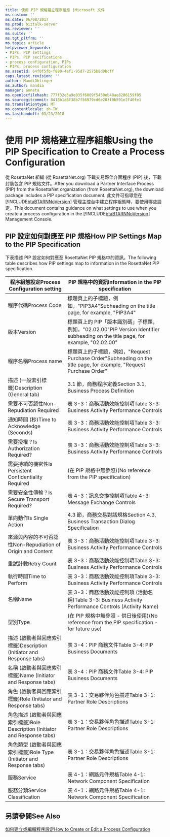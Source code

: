 ```yaml
---
title: 使用 PIP 規格建立程序組態 |Microsoft 文件
ms.custom: ''
ms.date: 06/08/2017
ms.prod: biztalk-server
ms.reviewer: ''
ms.suite: ''
ms.tgt_pltfrm: ''
ms.topic: article
helpviewer_keywords:
- PIPs, PIP settings
- PIPs, PIP secifications
- process configuration, PIPs
- PIPs, process configuration
ms.assetid: 64f0f5fb-f880-4ef1-95d7-2575b8d0bcff
caps.latest.revision: ''
author: MandiOhlinger
ms.author: mandia
manager: anneta
ms.openlocfilehash: 777f32e5a9e035f6009f5450eb48ae8286159f05
ms.sourcegitcommit: 8418b1a8f38b7f56979cd6e203f0b591e2f40fe1
ms.translationtype: MT
ms.contentlocale: zh-TW
ms.lasthandoff: 03/23/2018
---
```

# <a name="using-the-pip-specification-to-create-a-process-configuration"></a><span data-ttu-id="b3326-102">使用 PIP 規格建立程序組態</span><span class="sxs-lookup"><span data-stu-id="b3326-102">Using the PIP Specification to Create a Process Configuration</span></span>
<span data-ttu-id="b3326-103">從 RosettaNet 組織 (從 RosettaNet.org) 下載交易夥伴介面程序 (PIP) 後，下載封裝包含 PIP 規格文件。</span><span class="sxs-lookup"><span data-stu-id="b3326-103">After you download a Partner Interface Process (PIP) from the RosettaNet organization (from RosettaNet.org), the download package includes a PIP specification document.</span></span> <span data-ttu-id="b3326-104">此文件可指導您在 [!INCLUDE[btaBTARNNoVersion](../../includes/btabtarnnoversion-md.md)] 管理主控台中建立程序組態時，要使用哪些設定。</span><span class="sxs-lookup"><span data-stu-id="b3326-104">This document contains guidance on what settings to use when you create a process configuration in the [!INCLUDE[btaBTARNNoVersion](../../includes/btabtarnnoversion-md.md)] Management Console.</span></span>  
  
## <a name="how-pip-settings-map-to-the-pip-specification"></a><span data-ttu-id="b3326-105">PIP 設定如何對應至 PIP 規格</span><span class="sxs-lookup"><span data-stu-id="b3326-105">How PIP Settings Map to the PIP Specification</span></span>  
 <span data-ttu-id="b3326-106">下表描述 PIP 設定如何對應至 RosettaNet PIP 規格中的資訊。</span><span class="sxs-lookup"><span data-stu-id="b3326-106">The following table describes how PIP settings map to information in the RosettaNet PIP specification.</span></span>  
  
|<span data-ttu-id="b3326-107">程序組態設定</span><span class="sxs-lookup"><span data-stu-id="b3326-107">Process Configuration setting</span></span>|<span data-ttu-id="b3326-108">PIP 規格中的資訊</span><span class="sxs-lookup"><span data-stu-id="b3326-108">Information in the PIP specification</span></span>|  
|-----------------------------------|------------------------------------------|  
|<span data-ttu-id="b3326-109">程序代碼</span><span class="sxs-lookup"><span data-stu-id="b3326-109">Process Code</span></span>|<span data-ttu-id="b3326-110">標題頁上的子標題，例如，"PIP3A4"</span><span class="sxs-lookup"><span data-stu-id="b3326-110">Subheading on the title page, for example, "PIP3A4"</span></span>|  
|<span data-ttu-id="b3326-111">版本</span><span class="sxs-lookup"><span data-stu-id="b3326-111">Version</span></span>|<span data-ttu-id="b3326-112">標題頁上的 PIP「版本識別碼」子標題，例如，"02.02.00"</span><span class="sxs-lookup"><span data-stu-id="b3326-112">PIP Version Identifier subheading on the title page, for example, "02.02.00"</span></span>|  
|<span data-ttu-id="b3326-113">程序名稱</span><span class="sxs-lookup"><span data-stu-id="b3326-113">Process name</span></span>|<span data-ttu-id="b3326-114">標題頁上的子標題，例如，"Request Purchase Order"</span><span class="sxs-lookup"><span data-stu-id="b3326-114">Subheading on the title page, for example, "Request Purchase Order"</span></span>|  
|<span data-ttu-id="b3326-115">描述 (一般索引標籤)</span><span class="sxs-lookup"><span data-stu-id="b3326-115">Description (General tab)</span></span>|<span data-ttu-id="b3326-116">3.1 節，商務程序定義</span><span class="sxs-lookup"><span data-stu-id="b3326-116">Section 3.1, Business Process Definition</span></span>|  
|<span data-ttu-id="b3326-117">需要不可否認性</span><span class="sxs-lookup"><span data-stu-id="b3326-117">Non-Repudiation Required</span></span>|<span data-ttu-id="b3326-118">表 3-3：商務活動效能控制項</span><span class="sxs-lookup"><span data-stu-id="b3326-118">Table 3-3: Business Activity Performance Controls</span></span>|  
|<span data-ttu-id="b3326-119">通知時間 (秒)</span><span class="sxs-lookup"><span data-stu-id="b3326-119">Time to Acknowledge (Seconds)</span></span>|<span data-ttu-id="b3326-120">表 3-3：商務活動效能控制項</span><span class="sxs-lookup"><span data-stu-id="b3326-120">Table 3-3: Business Activity Performance Controls</span></span>|  
|<span data-ttu-id="b3326-121">需要授權？</span><span class="sxs-lookup"><span data-stu-id="b3326-121">Is Authorization Required?</span></span>|<span data-ttu-id="b3326-122">表 3-3：商務活動效能控制項</span><span class="sxs-lookup"><span data-stu-id="b3326-122">Table 3-3: Business Activity Performance Controls</span></span>|  
|<span data-ttu-id="b3326-123">需要持續的機密性</span><span class="sxs-lookup"><span data-stu-id="b3326-123">Is Persistent Confidentiality Required</span></span>|<span data-ttu-id="b3326-124">(在 PIP 規格中無參照)</span><span class="sxs-lookup"><span data-stu-id="b3326-124">(No reference from the PIP specification)</span></span>|  
|<span data-ttu-id="b3326-125">需要安全性傳輸？</span><span class="sxs-lookup"><span data-stu-id="b3326-125">Is Secure Transport Required?</span></span>|<span data-ttu-id="b3326-126">表 4-3：訊息交換控制項</span><span class="sxs-lookup"><span data-stu-id="b3326-126">Table 4-3: Message Exchange Controls</span></span>|  
|<span data-ttu-id="b3326-127">單向動作</span><span class="sxs-lookup"><span data-stu-id="b3326-127">Is Single Action</span></span>|<span data-ttu-id="b3326-128">4.3 節，商務交易對話規格</span><span class="sxs-lookup"><span data-stu-id="b3326-128">Section 4.3, Business Transaction Dialog Specification</span></span>|  
|<span data-ttu-id="b3326-129">來源與內容的不可否認性</span><span class="sxs-lookup"><span data-stu-id="b3326-129">Non-Repudiation of Origin and Content</span></span>|<span data-ttu-id="b3326-130">表 3-3：商務活動效能控制項</span><span class="sxs-lookup"><span data-stu-id="b3326-130">Table 3-3: Business Activity Performance Controls</span></span>|  
|<span data-ttu-id="b3326-131">重試計數</span><span class="sxs-lookup"><span data-stu-id="b3326-131">Retry Count</span></span>|<span data-ttu-id="b3326-132">表 3-3：商務活動效能控制項</span><span class="sxs-lookup"><span data-stu-id="b3326-132">Table 3-3: Business Activity Performance Controls</span></span>|  
|<span data-ttu-id="b3326-133">執行時間</span><span class="sxs-lookup"><span data-stu-id="b3326-133">Time to Perform</span></span>|<span data-ttu-id="b3326-134">表 3-3：商務活動效能控制項</span><span class="sxs-lookup"><span data-stu-id="b3326-134">Table 3-3: Business Activity Performance Controls</span></span>|  
|<span data-ttu-id="b3326-135">名稱</span><span class="sxs-lookup"><span data-stu-id="b3326-135">Name</span></span>|<span data-ttu-id="b3326-136">表 3-3：商務活動效能控制項 (活動名稱)</span><span class="sxs-lookup"><span data-stu-id="b3326-136">Table 3-3: Business Activity Performance Controls (Activity Name)</span></span>|  
|<span data-ttu-id="b3326-137">型別</span><span class="sxs-lookup"><span data-stu-id="b3326-137">Type</span></span>|<span data-ttu-id="b3326-138">(在 PIP 規格中無參照 - 供日後使用)</span><span class="sxs-lookup"><span data-stu-id="b3326-138">(No reference from the PIP specification - for future use)</span></span>|  
|<span data-ttu-id="b3326-139">描述 (啟動者與回應索引標籤)</span><span class="sxs-lookup"><span data-stu-id="b3326-139">Description (Initiator and Response tabs)</span></span>|<span data-ttu-id="b3326-140">表 3-4：PIP 商務文件</span><span class="sxs-lookup"><span data-stu-id="b3326-140">Table 3-4: PIP Business Documents</span></span>|  
|<span data-ttu-id="b3326-141">名稱 (啟動者與回應索引標籤)</span><span class="sxs-lookup"><span data-stu-id="b3326-141">Name (Initiator and Response tabs)</span></span>|<span data-ttu-id="b3326-142">表 3-4：PIP 商務文件</span><span class="sxs-lookup"><span data-stu-id="b3326-142">Table 3-4: PIP Business Documents</span></span>|  
|<span data-ttu-id="b3326-143">角色 (啟動者與回應索引標籤)</span><span class="sxs-lookup"><span data-stu-id="b3326-143">Role (Initiator and Response tabs)</span></span>|<span data-ttu-id="b3326-144">表 3-1：交易夥伴角色描述</span><span class="sxs-lookup"><span data-stu-id="b3326-144">Table 3-1: Partner Role Descriptions</span></span>|  
|<span data-ttu-id="b3326-145">角色描述 (啟動者與回應索引標籤)</span><span class="sxs-lookup"><span data-stu-id="b3326-145">Role Description (Initiator and Response tabs)</span></span>|<span data-ttu-id="b3326-146">表 3-1：交易夥伴角色描述</span><span class="sxs-lookup"><span data-stu-id="b3326-146">Table 3-1: Partner Role Descriptions</span></span>|  
|<span data-ttu-id="b3326-147">角色類型 (啟動者與回應索引標籤)</span><span class="sxs-lookup"><span data-stu-id="b3326-147">Role Type (Initiator and Response tabs)</span></span>|<span data-ttu-id="b3326-148">表 3-1：交易夥伴角色描述</span><span class="sxs-lookup"><span data-stu-id="b3326-148">Table 3-1: Partner Role Descriptions</span></span>|  
|<span data-ttu-id="b3326-149">服務</span><span class="sxs-lookup"><span data-stu-id="b3326-149">Service</span></span>|<span data-ttu-id="b3326-150">表 4-1：網路元件規格</span><span class="sxs-lookup"><span data-stu-id="b3326-150">Table 4-1: Network Component Specification</span></span>|  
|<span data-ttu-id="b3326-151">服務分類</span><span class="sxs-lookup"><span data-stu-id="b3326-151">Service Classification</span></span>|<span data-ttu-id="b3326-152">表 4-1：網路元件規格</span><span class="sxs-lookup"><span data-stu-id="b3326-152">Table 4-1: Network Component Specification</span></span>|  
  
## <a name="see-also"></a><span data-ttu-id="b3326-153">另請參閱</span><span class="sxs-lookup"><span data-stu-id="b3326-153">See Also</span></span>  
 [<span data-ttu-id="b3326-154">如何建立或編輯程序設定</span><span class="sxs-lookup"><span data-stu-id="b3326-154">How to Create or Edit a Process Configuration</span></span>](../../adapters-and-accelerators/accelerator-rosettanet/how-to-create-or-edit-a-process-configuration.md)